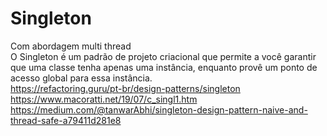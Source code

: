 # Singleton  
Com abordagem multi thread  
O Singleton é um padrão de projeto criacional que permite a você garantir que uma classe tenha apenas uma instância, enquanto provê um ponto de acesso global para essa instância.  
https://refactoring.guru/pt-br/design-patterns/singleton  
https://www.macoratti.net/19/07/c_singl1.htm  
https://medium.com/@tanwarAbhi/singleton-design-pattern-naive-and-thread-safe-a79411d281e8
